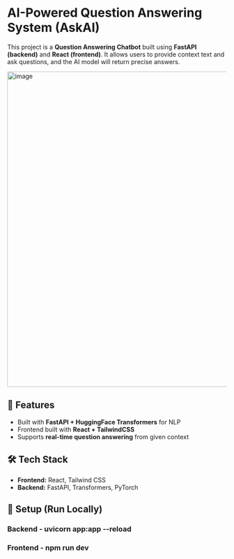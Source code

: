 # AI-Powered Question Answering System (AskAI)

This project is a **Question Answering Chatbot** built using **FastAPI (backend)** and **React (frontend)**. It allows users to provide context text and ask questions, and the AI model will return precise answers.

<img width="944" height="724" alt="image" src="https://github.com/user-attachments/assets/cfe54faa-9b42-4bb8-abf2-6358d169d5a7" />

## 📌 Features
- Built with **FastAPI + HuggingFace Transformers** for NLP
- Frontend built with **React + TailwindCSS**
- Supports **real-time question answering** from given context

## 🛠️ Tech Stack 
- **Frontend:** React, Tailwind CSS
- **Backend:** FastAPI, Transformers, PyTorch  
    
## 🔧 Setup (Run Locally)
### Backend - uvicorn app:app --reload
### Frontend - npm run dev
